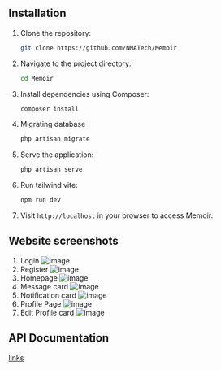 ## Installation

1. Clone the repository:

    ```bash
    git clone https://github.com/NMATech/Memoir
    ```

2. Navigate to the project directory:

    ```bash
    cd Memoir
    ```

3. Install dependencies using Composer:

    ```bash
    composer install
    ```

4. Migrating database
    
    ```bash
    php artisan migrate
   ```

5. Serve the application:

    ```bash
    php artisan serve
    ```

6. Run tailwind vite:

    ```bash
    npm run dev
    ```

7. Visit `http://localhost` in your browser to access Memoir.

## Website screenshots
1. Login
   ![image](https://github.com/NMATech/Memoir/assets/107752721/6bc6b7de-216c-4505-8ad2-b3480bf7850f)
2. Register
   ![image](https://github.com/NMATech/Memoir/assets/107752721/5fc5eeaa-876d-4c8a-96f9-27c132b2ffa7)
3. Homepage
   ![image](https://github.com/NMATech/Memoir/assets/107752721/55d3fc94-197a-40a6-ae28-7bdc64a439a5)
4. Message card
   ![image](https://github.com/NMATech/Memoir/assets/107752721/d499c843-0d6f-441b-9832-c8548f05b42b)
5. Notification card
   ![image](https://github.com/NMATech/Memoir/assets/107752721/e31bdf2b-a52e-49c7-a70d-2d3e2233a087)
6. Profile Page
   ![image](https://github.com/NMATech/Memoir/assets/107752721/4646d71c-b203-45b1-93d5-9050edd10342)
7. Edit Profile card
   ![image](https://github.com/NMATech/Memoir/assets/107752721/71b20da5-66c7-4ad0-b099-e6d8eb86e1d8)

## API Documentation
[links](https://documenter.getpostman.com/view/28068209/2sA3QmDa3T)

